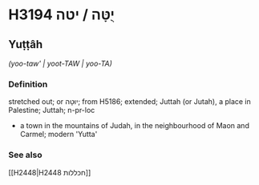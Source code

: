 # H3194 יֻטָּה / יטה

## Yuṭṭâh

_(yoo-taw' | yoot-TAW | yoo-TA)_

### Definition

stretched out; or יוּטָה; from H5186; extended; Juttah (or Jutah), a place in Palestine; Juttah; n-pr-loc

- a town in the mountains of Judah, in the neighbourhood of Maon and Carmel; modern 'Yutta'

### See also

[[H2448|H2448 חכללות]]
